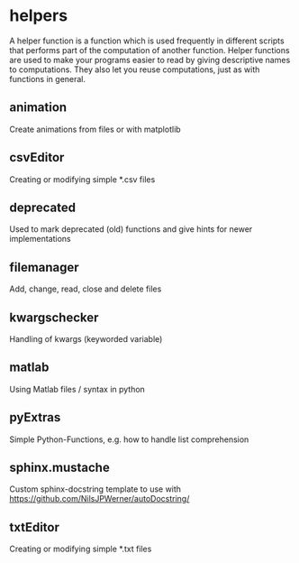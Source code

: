 # helpers
A helper function is a function which is used frequently in different scripts that performs part of the computation of another function. Helper functions are used to make your programs easier to read by giving descriptive names to computations. They also let you reuse computations, just as with functions in general.

## animation
Create animations from files or with matplotlib

## csvEditor
Creating or modifying simple *.csv files

## deprecated
Used to mark deprecated (old) functions and give hints for newer implementations

## filemanager
Add, change, read, close and delete files

## kwargschecker
Handling of kwargs (keyworded variable)

## matlab
Using Matlab files / syntax in python

## pyExtras
Simple Python-Functions, e.g. how to handle list comprehension

## sphinx.mustache
Custom sphinx-docstring template to use with https://github.com/NilsJPWerner/autoDocstring/

## txtEditor
Creating or modifying simple *.txt files
